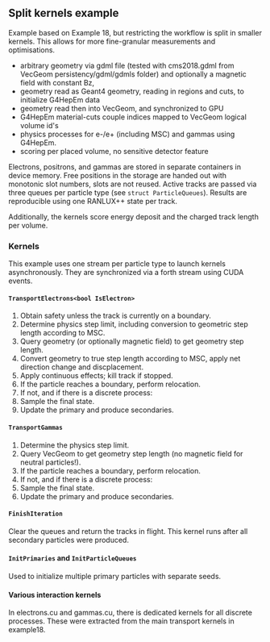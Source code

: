 <!--
SPDX-FileCopyrightText: 2022 CERN
SPDX-License-Identifier: CC-BY-4.0
-->

## Split kernels example

Example based on Example 18, but restricting the workflow is split in smaller kernels. This allows for more fine-granular measurements and optimisations.

 * arbitrary geometry via gdml file (tested with cms2018.gdml from VecGeom persistency/gdml/gdmls folder) and optionally a magnetic field with constant Bz,
 * geometry read as Geant4 geometry, reading in regions and cuts, to initialize G4HepEm data
 * geometry read then into VecGeom, and synchronized to GPU
 * G4HepEm material-cuts couple indices mapped to VecGeom logical volume id's
 * physics processes for e-/e+ (including MSC) and gammas using G4HepEm.
 * scoring per placed volume, no sensitive detector feature

Electrons, positrons, and gammas are stored in separate containers in device memory.
Free positions in the storage are handed out with monotonic slot numbers, slots are not reused.
Active tracks are passed via three queues per particle type (see `struct ParticleQueues`).
Results are reproducible using one RANLUX++ state per track.

Additionally, the kernels score energy deposit and the charged track length per volume.

### Kernels

This example uses one stream per particle type to launch kernels asynchronously.
They are synchronized via a forth stream using CUDA events.

#### `TransportElectrons<bool IsElectron>`

1. Obtain safety unless the track is currently on a boundary.
2. Determine physics step limit, including conversion to geometric step length according to MSC.
3. Query geometry (or optionally magnetic field) to get geometry step length.
4. Convert geometry to true step length according to MSC, apply net direction change and discplacement.
5. Apply continuous effects; kill track if stopped.
6. If the particle reaches a boundary, perform relocation.
7. If not, and if there is a discrete process:
 1. Sample the final state.
 2. Update the primary and produce secondaries.

#### `TransportGammas`

1. Determine the physics step limit.
2. Query VecGeom to get geometry step length (no magnetic field for neutral particles!).
3. If the particle reaches a boundary, perform relocation.
4. If not, and if there is a discrete process:
 1. Sample the final state.
 2. Update the primary and produce secondaries.

#### `FinishIteration`

Clear the queues and return the tracks in flight.
This kernel runs after all secondary particles were produced.

#### `InitPrimaries` and `InitParticleQueues`

Used to initialize multiple primary particles with separate seeds.

#### Various interaction kernels
In electrons.cu and gammas.cu, there is dedicated kernels for all discrete processes. These were
extracted from the main transport kernels in example18.
